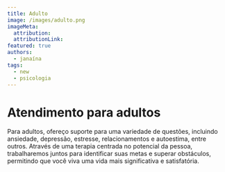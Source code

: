 ```yaml
---
title: Adulto
image: /images/adulto.png
imageMeta:
  attribution:
  attributionLink:
featured: true
authors: 
  - janaína
tags:
  - new
  - psicologia
---
```


# Atendimento para adultos

Para adultos, ofereço suporte para uma variedade de questões, incluindo ansiedade, depressão, estresse, relacionamentos e autoestima, entre outros.  Através de uma terapia centrada no potencial da pessoa, trabalharemos juntos para identificar suas metas e superar obstáculos, permitindo que você viva uma vida mais significativa e satisfatória.
